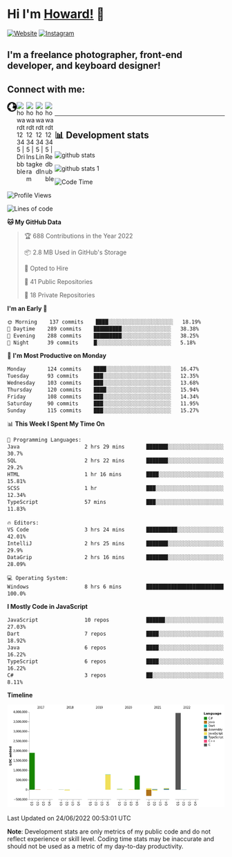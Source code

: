 # Hi I'm [Howard!][website] 👋

[![Website](https://img.shields.io/website?label=howardt12345.com&style=for-the-badge&url=https%3A%2F%2Fhowardt12345.com)](https://howardt12345.com)
[![Instagram](https://img.shields.io/badge/instagram-%23E4405F.svg?&style=for-the-badge&logo=instagram&logoColor=white)](https://instagram.com/howardt12345)

I'm a freelance photographer, front-end developer, and keyboard designer!
---

## Connect with me:

[<img align="left" alt="howardt12345.com" width="22px" src="https://raw.githubusercontent.com/iconic/open-iconic/master/svg/globe.svg" />][website]
[<img align="left" alt="howardt12345 | Dribbble" width="22px" src="https://cdn.jsdelivr.net/npm/simple-icons@v3/icons/dribbble.svg" />][dribbble]
[<img align="left" alt="howardt12345 | Instagram" width="22px" src="https://cdn.jsdelivr.net/npm/simple-icons@v3/icons/instagram.svg" />][instagram]
[<img align="left" alt="howardt12345 | LinkedIn" width="22px" src="https://cdn.jsdelivr.net/npm/simple-icons@v3/icons/linkedin.svg" />][linkedin]
[<img align="left" alt="howardt12345 | Redbubble" width="22px" src="https://cdn.jsdelivr.net/npm/simple-icons@v3/icons/redbubble.svg" />][redbubble]

<br />

---

## 📊 Development stats

![github stats](https://github-readme-stats.vercel.app/api?username=howardt12345&show_icons=true&hide_border=true&theme=dark&hide=contribs,issues)

![github stats 1](https://github-readme-stats.vercel.app/api/top-langs?username=howardt12345&langs_count=8&show_icons=true&hide_border=true&theme=dark&layout=compact)

<!--START_SECTION:waka-->
![Code Time](http://img.shields.io/badge/Code%20Time-0%20secs-blue)

![Profile Views](http://img.shields.io/badge/Profile%20Views-0-blue)

![Lines of code](https://img.shields.io/badge/From%20Hello%20World%20I%27ve%20Written-7%20Million%20lines%20of%20code-blue)

**🐱 My GitHub Data** 

> 🏆 688 Contributions in the Year 2022
 > 
> 📦 2.8 MB Used in GitHub's Storage 
 > 
> 💼 Opted to Hire
 > 
> 📜 41 Public Repositories 
 > 
> 🔑 18 Private Repositories  
 > 
**I'm an Early 🐤** 

```text
🌞 Morning    137 commits    ████░░░░░░░░░░░░░░░░░░░░░   18.19% 
🌆 Daytime    289 commits    █████████░░░░░░░░░░░░░░░░   38.38% 
🌃 Evening    288 commits    █████████░░░░░░░░░░░░░░░░   38.25% 
🌙 Night      39 commits     █░░░░░░░░░░░░░░░░░░░░░░░░   5.18%

```
📅 **I'm Most Productive on Monday** 

```text
Monday       124 commits    ████░░░░░░░░░░░░░░░░░░░░░   16.47% 
Tuesday      93 commits     ███░░░░░░░░░░░░░░░░░░░░░░   12.35% 
Wednesday    103 commits    ███░░░░░░░░░░░░░░░░░░░░░░   13.68% 
Thursday     120 commits    ████░░░░░░░░░░░░░░░░░░░░░   15.94% 
Friday       108 commits    ███░░░░░░░░░░░░░░░░░░░░░░   14.34% 
Saturday     90 commits     ███░░░░░░░░░░░░░░░░░░░░░░   11.95% 
Sunday       115 commits    ███░░░░░░░░░░░░░░░░░░░░░░   15.27%

```


📊 **This Week I Spent My Time On** 

```text
💬 Programming Languages: 
Java                     2 hrs 29 mins       ███████░░░░░░░░░░░░░░░░░░   30.7% 
SQL                      2 hrs 22 mins       ███████░░░░░░░░░░░░░░░░░░   29.2% 
HTML                     1 hr 16 mins        ████░░░░░░░░░░░░░░░░░░░░░   15.81% 
SCSS                     1 hr                ███░░░░░░░░░░░░░░░░░░░░░░   12.34% 
TypeScript               57 mins             ███░░░░░░░░░░░░░░░░░░░░░░   11.83%

🔥 Editors: 
VS Code                  3 hrs 24 mins       ██████████░░░░░░░░░░░░░░░   42.01% 
IntelliJ                 2 hrs 25 mins       ███████░░░░░░░░░░░░░░░░░░   29.9% 
DataGrip                 2 hrs 16 mins       ███████░░░░░░░░░░░░░░░░░░   28.09%

💻 Operating System: 
Windows                  8 hrs 6 mins        █████████████████████████   100.0%

```

**I Mostly Code in JavaScript** 

```text
JavaScript               10 repos            ██████░░░░░░░░░░░░░░░░░░░   27.03% 
Dart                     7 repos             ████░░░░░░░░░░░░░░░░░░░░░   18.92% 
Java                     6 repos             ████░░░░░░░░░░░░░░░░░░░░░   16.22% 
TypeScript               6 repos             ████░░░░░░░░░░░░░░░░░░░░░   16.22% 
C#                       3 repos             ██░░░░░░░░░░░░░░░░░░░░░░░   8.11%

```


**Timeline**

![Chart not found](https://raw.githubusercontent.com/howardt12345/howardt12345/master/charts/bar_graph.png) 


 Last Updated on 24/06/2022 00:53:01 UTC
<!--END_SECTION:waka-->

**Note**: Development stats are only metrics of my public code and do not reflect experience or skill level. Coding time stats may be inaccurate and should not be used as a metric of my day-to-day productivity.

[website]: https://howardt12345.com
[dribbble]: https://dribbble.com/howardt12345
[instagram]: https://instagram.com/howardt12345
[linkedin]: https://linkedin.com/in/howardt12345
[redbubble]: https://www.redbubble.com/people/howardt12345/
